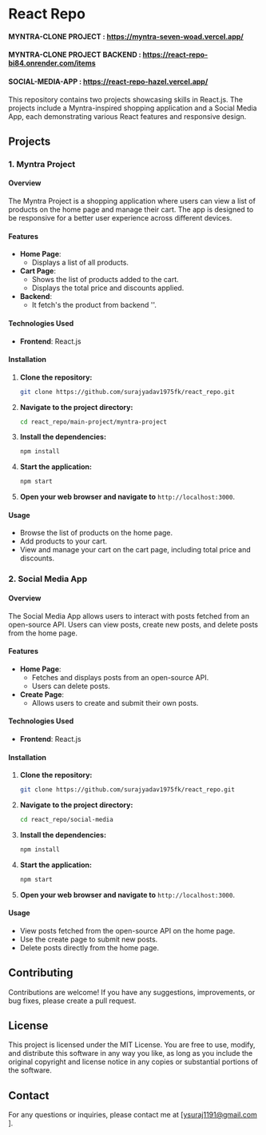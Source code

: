 # React Repo

#### MYNTRA-CLONE PROJECT : https://myntra-seven-woad.vercel.app/
#### MYNTRA-CLONE PROJECT BACKEND : https://react-repo-bi84.onrender.com/items
#### SOCIAL-MEDIA-APP : https://react-repo-hazel.vercel.app/

This repository contains two projects showcasing skills in React.js. The projects include a Myntra-inspired shopping application and a Social Media App, each demonstrating various React features and responsive design.

## Projects

### 1. Myntra Project

#### Overview
The Myntra Project is a shopping application where users can view a list of products on the home page and manage their cart. The app is designed to be responsive for a better user experience across different devices.

#### Features
- **Home Page**:
  - Displays a list of all products.
- **Cart Page**:
  - Shows the list of products added to the cart.
  - Displays the total price and discounts applied.
- **Backend**:
  - It fetch's the product from backend ''.

#### Technologies Used
- **Frontend**: React.js

#### Installation
1. **Clone the repository:**
    ```sh
    git clone https://github.com/surajyadav1975fk/react_repo.git
    ```
2. **Navigate to the project directory:**
    ```sh
    cd react_repo/main-project/myntra-project
    ```
3. **Install the dependencies:**
    ```sh
    npm install
    ```
4. **Start the application:**
    ```sh
    npm start
    ```
5. **Open your web browser and navigate to** `http://localhost:3000`.

#### Usage
- Browse the list of products on the home page.
- Add products to your cart.
- View and manage your cart on the cart page, including total price and discounts.

### 2. Social Media App

#### Overview
The Social Media App allows users to interact with posts fetched from an open-source API. Users can view posts, create new posts, and delete posts from the home page.

#### Features
- **Home Page**:
  - Fetches and displays posts from an open-source API.
  - Users can delete posts.
- **Create Page**:
  - Allows users to create and submit their own posts.

#### Technologies Used
- **Frontend**: React.js

#### Installation
1. **Clone the repository:**
    ```sh
    git clone https://github.com/surajyadav1975fk/react_repo.git
    ```
2. **Navigate to the project directory:**
    ```sh
    cd react_repo/social-media
    ```
3. **Install the dependencies:**
    ```sh
    npm install
    ```
4. **Start the application:**
    ```sh
    npm start
    ```
5. **Open your web browser and navigate to** `http://localhost:3000`.

#### Usage
- View posts fetched from the open-source API on the home page.
- Use the create page to submit new posts.
- Delete posts directly from the home page.

## Contributing
Contributions are welcome! If you have any suggestions, improvements, or bug fixes, please create a pull request.

## License
This project is licensed under the MIT License. You are free to use, modify, and distribute this software in any way you like, as long as you include the original copyright and license notice in any copies or substantial portions of the software.

## Contact
For any questions or inquiries, please contact me at [ysuraj1191@gmail.com ].
